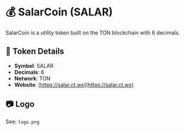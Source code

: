 
# 💰 SalarCoin (SALAR)

SalarCoin is a utility token built on the TON blockchain with 6 decimals.

## 🔗 Token Details
- **Symbol**: SALAR
- **Decimals**: 6
- **Network**: TON
- **Website**: [https://salar.ct.ws](https://salar.ct.ws)

## 📷 Logo
See: `logo.png`

